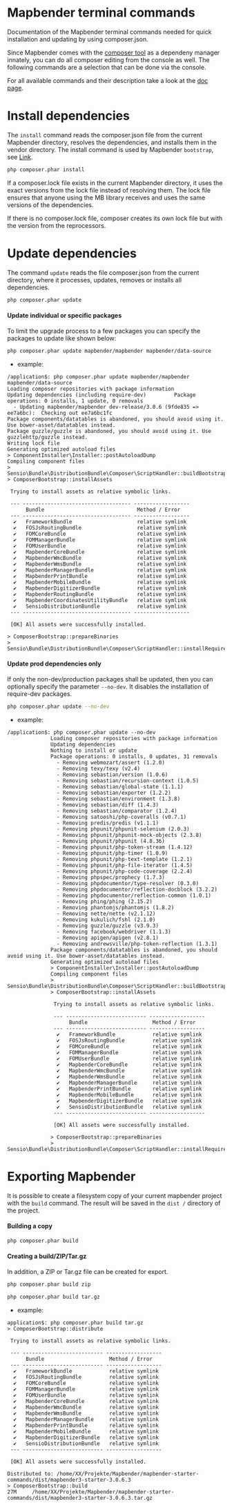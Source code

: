 # Mapbender terminal commands
Documentation of the Mapbender terminal commands needed for quick installation and updating by using composer.json.

Since Mapbender comes with the [composer tool](https://getcomposer.org/) as a dependeny manager innately, you can do all composer editing from the console as well. The following commands are a selection that can be done via the console.

For all available commands and their description take a look at the [doc page](https://getcomposer.org/doc/03-cli.md).

# Install dependencies

The `install` command reads the composer.json file from the current Mapbender directory, resolves the dependencies, and installs them in the vendor directory. The install command is used by Mapbender `bootstrap`, see [Link](https://github.com/mapbender/mapbender-starter/blob/release/3.0.7/bootstrap).

```bash
php composer.phar install
```
If a composer.lock file exists in the current Mapbender directory, it uses the exact versions from the lock file instead of resolving them. The lock file ensures that anyone using the MB library receives and uses the same versions of the dependencies.

If there is no composer.lock file, composer creates its own lock file but with the version from the reprocessors.

# Update dependencies

The command `update` reads the file composer.json from the current directory, where it processes, updates, removes or installs all dependencies.

```bash
php composer.phar update
```

#### Update individual or specific packages

To limit the upgrade process to a few packages you can specify the packages to update like shown below:
 
```bash
php composer.phar update mapbender/mapbender mapbender/data-source
```

* example:

```text
/application$: php composer.phar update mapbender/mapbender mapbender/data-source
Loading composer repositories with package information                                                                                         Updating dependencies (including require-dev)         Package operations: 0 installs, 1 update, 0 removals
  - Updating mapbender/mapbender dev-release/3.0.6 (9fde835 => ee7a6bc):  Checking out ee7a6bc1fc
Package components/datatables is abandoned, you should avoid using it. Use bower-asset/datatables instead.
Package guzzle/guzzle is abandoned, you should avoid using it. Use guzzlehttp/guzzle instead.
Writing lock file
Generating optimized autoload files
> ComponentInstaller\Installer::postAutoloadDump
Compiling component files
> Sensio\Bundle\DistributionBundle\Composer\ScriptHandler::buildBootstrap
> ComposerBootstrap::installAssets

 Trying to install assets as relative symbolic links.

 --- ----------------------------------- ------------------ 
      Bundle                              Method / Error    
 --- ----------------------------------- ------------------ 
  ✔   FrameworkBundle                     relative symlink  
  ✔   FOSJsRoutingBundle                  relative symlink  
  ✔   FOMCoreBundle                       relative symlink  
  ✔   FOMManagerBundle                    relative symlink  
  ✔   FOMUserBundle                       relative symlink  
  ✔   MapbenderCoreBundle                 relative symlink  
  ✔   MapbenderWmcBundle                  relative symlink  
  ✔   MapbenderWmsBundle                  relative symlink  
  ✔   MapbenderManagerBundle              relative symlink  
  ✔   MapbenderPrintBundle                relative symlink  
  ✔   MapbenderMobileBundle               relative symlink  
  ✔   MapbenderDigitizerBundle            relative symlink  
  ✔   MapbenderRoutingBundle              relative symlink  
  ✔   MapbenderCoordinatesUtilityBundle   relative symlink  
  ✔   SensioDistributionBundle            relative symlink  
 --- ----------------------------------- ------------------ 

 [OK] All assets were successfully installed.                                                                           

> ComposerBootstrap::prepareBinaries
> Sensio\Bundle\DistributionBundle\Composer\ScriptHandler::installRequirementsFile

```

#### Update prod dependencies only

If only the non-dev/production packages shall be updated, then you can optionally specify the parameter `--no-dev`. It disables the installation of require-dev packages.

```bash
php composer.phar update --no-dev
```

* example:

```text
/application$: php composer.phar update --no-dev
              Loading composer repositories with package information
              Updating dependencies
              Nothing to install or update
              Package operations: 0 installs, 0 updates, 31 removals
                - Removing webmozart/assert (1.2.0)
                - Removing texy/texy (v2.4)
                - Removing sebastian/version (1.0.6)
                - Removing sebastian/recursion-context (1.0.5)
                - Removing sebastian/global-state (1.1.1)
                - Removing sebastian/exporter (1.2.2)
                - Removing sebastian/environment (1.3.8)
                - Removing sebastian/diff (1.4.3)
                - Removing sebastian/comparator (1.2.4)
                - Removing satooshi/php-coveralls (v0.7.1)
                - Removing predis/predis (v1.1.1)
                - Removing phpunit/phpunit-selenium (2.0.3)
                - Removing phpunit/phpunit-mock-objects (2.3.8)
                - Removing phpunit/phpunit (4.8.36)
                - Removing phpunit/php-token-stream (1.4.12)
                - Removing phpunit/php-timer (1.0.9)
                - Removing phpunit/php-text-template (1.2.1)
                - Removing phpunit/php-file-iterator (1.4.5)
                - Removing phpunit/php-code-coverage (2.2.4)
                - Removing phpspec/prophecy (1.7.3)
                - Removing phpdocumentor/type-resolver (0.3.0)
                - Removing phpdocumentor/reflection-docblock (3.2.2)
                - Removing phpdocumentor/reflection-common (1.0.1)
                - Removing phing/phing (2.15.2)
                - Removing phantomjs/phantomjs (1.8.2)
                - Removing nette/nette (v2.1.12)
                - Removing kukulich/fshl (2.1.0)
                - Removing guzzle/guzzle (v3.9.3)
                - Removing facebook/webdriver (1.1.3)
                - Removing apigen/apigen (v2.8.1)
                - Removing andrewsville/php-token-reflection (1.3.1)
              Package components/datatables is abandoned, you should avoid using it. Use bower-asset/datatables instead.
              Generating optimized autoload files
              > ComponentInstaller\Installer::postAutoloadDump
              Compiling component files
              > Sensio\Bundle\DistributionBundle\Composer\ScriptHandler::buildBootstrap
              > ComposerBootstrap::installAssets
              
               Trying to install assets as relative symbolic links.
              
               --- -------------------------- ------------------ 
                    Bundle                     Method / Error    
               --- -------------------------- ------------------ 
                ✔   FrameworkBundle            relative symlink  
                ✔   FOSJsRoutingBundle         relative symlink  
                ✔   FOMCoreBundle              relative symlink  
                ✔   FOMManagerBundle           relative symlink  
                ✔   FOMUserBundle              relative symlink  
                ✔   MapbenderCoreBundle        relative symlink  
                ✔   MapbenderWmcBundle         relative symlink  
                ✔   MapbenderWmsBundle         relative symlink  
                ✔   MapbenderManagerBundle     relative symlink  
                ✔   MapbenderPrintBundle       relative symlink  
                ✔   MapbenderMobileBundle      relative symlink  
                ✔   MapbenderDigitizerBundle   relative symlink  
                ✔   SensioDistributionBundle   relative symlink  
               --- -------------------------- ------------------ 
              
               [OK] All assets were successfully installed.                                                                           
              
              > ComposerBootstrap::prepareBinaries
              > Sensio\Bundle\DistributionBundle\Composer\ScriptHandler::installRequirementsFile
```

# Exporting Mapbender

It is possible to create a filesystem copy of your current mapbender project with the ```build``` command. The result will be saved in the `dist /` directory of the project.

#### Building a copy

```bash
php composer.phar build

```

#### Creating a build/ZIP/Tar.gz

In addition, a ZIP or Tar.gz file can be created for export.

```bash
php composer.phar build zip 

php composer.phar build tar.gz
```

* example:

```text
application$: php composer.phar build tar.gz
> ComposerBootstrap::distribute

 Trying to install assets as relative symbolic links.

 --- -------------------------- ------------------ 
      Bundle                     Method / Error    
 --- -------------------------- ------------------ 
  ✔   FrameworkBundle            relative symlink  
  ✔   FOSJsRoutingBundle         relative symlink  
  ✔   FOMCoreBundle              relative symlink  
  ✔   FOMManagerBundle           relative symlink  
  ✔   FOMUserBundle              relative symlink  
  ✔   MapbenderCoreBundle        relative symlink  
  ✔   MapbenderWmcBundle         relative symlink  
  ✔   MapbenderWmsBundle         relative symlink  
  ✔   MapbenderManagerBundle     relative symlink  
  ✔   MapbenderPrintBundle       relative symlink  
  ✔   MapbenderMobileBundle      relative symlink  
  ✔   MapbenderDigitizerBundle   relative symlink  
  ✔   SensioDistributionBundle   relative symlink  
 --- -------------------------- ------------------ 

 [OK] All assets were successfully installed.                                                                           

Distributed to: /home/XX/Projekte/Mapbender/mapbender-starter-commands/dist/mapbender3-starter-3.0.6.3
> ComposerBootstrap::build
27M     /home/XX/Projekte/Mapbender/mapbender-starter-commands/dist/mapbender3-starter-3.0.6.3.tar.gz
```
